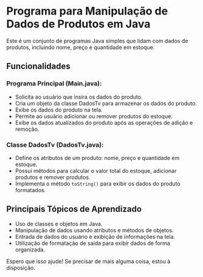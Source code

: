 # Programa para Manipulação de Dados de Produtos em Java

Este é um conjunto de programas Java simples que lidam com dados de produtos, incluindo nome, preço e quantidade em estoque.

## Funcionalidades

### Programa Principal (Main.java):

- Solicita ao usuário que insira os dados do produto.
- Cria um objeto da classe DadosTv para armazenar os dados do produto.
- Exibe os dados do produto na tela.
- Permite ao usuário adicionar ou remover produtos do estoque.
- Exibe os dados atualizados do produto após as operações de adição e remoção.

### Classe DadosTv (DadosTv.java):

- Define os atributos de um produto: nome, preço e quantidade em estoque.
- Possui métodos para calcular o valor total do estoque, adicionar produtos e remover produtos.
- Implementa o método `toString()` para exibir os dados do produto formatados.

## Principais Tópicos de Aprendizado

- Uso de classes e objetos em Java.
- Manipulação de dados usando atributos e métodos de objetos.
- Entrada de dados do usuário e exibição de informações na tela.
- Utilização de formatação de saída para exibir dados de forma organizada.

Espero que isso ajude! Se precisar de mais alguma coisa, estou à disposição.
